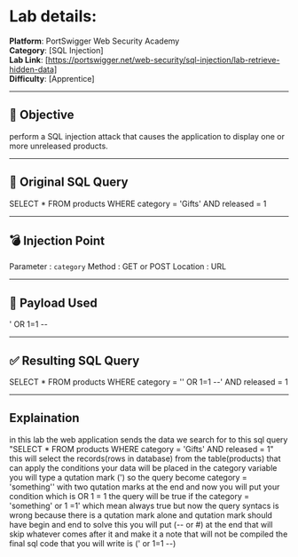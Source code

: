 #  Lab details:

**Platform**: PortSwigger Web Security Academy  
**Category**: [SQL Injection]  
**Lab Link**: [https://portswigger.net/web-security/sql-injection/lab-retrieve-hidden-data]  
**Difficulty**: [Apprentice]

---

## 🎯 Objective

perform a SQL injection attack that causes the application to display one or more unreleased products.

---

## 🧠 Original SQL Query 


SELECT * FROM products WHERE category = 'Gifts' AND released = 1

---

## 💣 Injection Point

Parameter  : `category`
Method     : GET or POST
Location   : URL

---

## 🧪 Payload Used

' OR 1=1 --

---

## ✅ Resulting SQL Query

SELECT * FROM products WHERE category = '' OR 1=1 --' AND released = 1

---

## Explaination

in this lab the web application sends the data we search for to this sql query "SELECT * FROM products WHERE category = 'Gifts' AND released = 1"
this will select the records(rows in database) from the table(products) that can apply the conditions
your data will be placed in the category variable 
you will type a qutation mark (') so the query become category = 'something'' with two qutation marks at the end
and now you will put your condition which is OR 1 = 1 the query will be true if the category = 'something' or 1 =1' which mean always true
but now the query syntacs is wrong because there is a qutation mark alone and qutation mark should have begin and end 
to solve this you will put (-- or #) at the end that will skip whatever comes after it and make it a note that will not be compiled
the final sql code that you will write is (' or 1=1 --)

